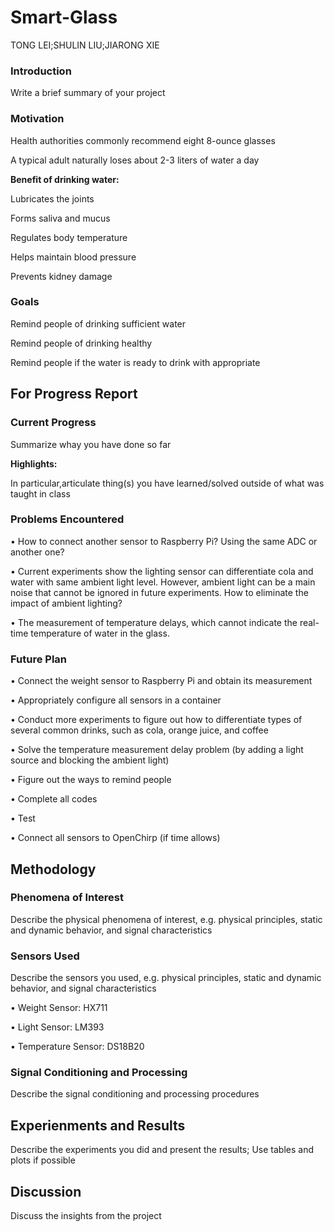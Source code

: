 # Smart-Glass
TONG LEI;SHULIN LIU;JIARONG XIE

<h3>Introduction</h3>
<p>Write a brief summary of your project<p>
  
<h3>Motivation</h3>
<p>Health authorities commonly recommend eight 8-ounce glasses<p>
<p>A typical adult naturally loses about 2-3 liters of water a day<p>
<p><b>Benefit of drinking water:</b></p>
<p>Lubricates the joints</p>
<p>Forms saliva and mucus</p>
<p>Regulates body temperature</p>
<p>Helps maintain blood pressure</p>
<p>Prevents kidney damage</p>

<h3>Goals</h3>
<p>Remind people of drinking sufficient water</p>
<p>Remind people of drinking healthy</p>
<p>Remind people if the water is ready to drink with appropriate</p>

<h2>For Progress Report</h2>
<h3>Current Progress</h3>
<p>Summarize whay you have done so far</p>
<p><b>Highlights:</b></p> 
<p>In particular,articulate thing(s) you have learned/solved outside of what was taught in class</p>

<h3>Problems Encountered</h3>
<p>• How to connect another sensor to Raspberry Pi? Using the same ADC or another one?</p>
<p>• Current experiments show the lighting sensor can differentiate cola and water with same ambient light level. However, ambient light can be a main noise that cannot be ignored in future experiments. How to eliminate the impact of ambient lighting?</p>
<p>• The measurement of temperature delays, which cannot indicate the real-time temperature of water in the glass.</p>

<h3>Future Plan</h3>
<p>• Connect the weight sensor to Raspberry Pi and obtain its measurement</p>
<p>• Appropriately configure all sensors in a container</p>
<p>• Conduct more experiments to figure out how to differentiate types of several common drinks, such as cola, orange juice, and coffee</p>
<p>• Solve the temperature measurement delay problem (by adding a light source and blocking the ambient light)</p>
<p>• Figure out the ways to remind people</p>
<p>• Complete all codes</p>
<p>• Test</p>
<p>• Connect all sensors to OpenChirp (if time allows)</p>

<h2>Methodology</h2>
<h3>Phenomena of Interest</h3>
<p>Describe the physical phenomena of interest, e.g. physical principles, static and dynamic behavior, and signal characteristics</p>

<h3>Sensors Used</h3>
<p>Describe the sensors you used, e.g. physical principles, static and dynamic behavior, and signal characteristics</p>
<p>• Weight Sensor: HX711</p>
<p>• Light Sensor: LM393</p>
<p>• Temperature Sensor: DS18B20</p>

<h3>Signal Conditioning and Processing</h3>
<p>Describe the signal conditioning and processing procedures</p>

<h2>Experienments and Results</h2>
<p>Describe the experiments you did and present the results; Use tables and plots if possible</p>

<h2>Discussion</h2>
<p>Discuss the insights from the project</p>
